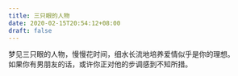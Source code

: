 ```yaml
---
title: 三只眼的人物
date: 2020-02-15T20:54:12+08:00
draft: false
---
```


梦见三只眼的人物，慢慢花时间，细水长流地培养爱情似乎是你的理想。<br>
如果你有男朋友的话，或许你正对他的步调感到不知所措。<br>
